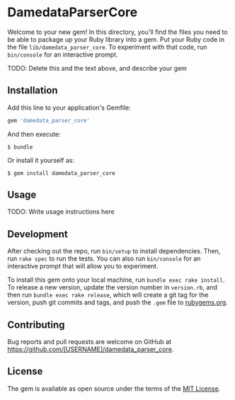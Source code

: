 # DamedataParserCore

Welcome to your new gem! In this directory, you'll find the files you need to be able to package up your Ruby library into a gem. Put your Ruby code in the file `lib/damedata_parser_core`. To experiment with that code, run `bin/console` for an interactive prompt.

TODO: Delete this and the text above, and describe your gem

## Installation

Add this line to your application's Gemfile:

```ruby
gem 'damedata_parser_core'
```

And then execute:

    $ bundle

Or install it yourself as:

    $ gem install damedata_parser_core

## Usage

TODO: Write usage instructions here

## Development

After checking out the repo, run `bin/setup` to install dependencies. Then, run `rake spec` to run the tests. You can also run `bin/console` for an interactive prompt that will allow you to experiment.

To install this gem onto your local machine, run `bundle exec rake install`. To release a new version, update the version number in `version.rb`, and then run `bundle exec rake release`, which will create a git tag for the version, push git commits and tags, and push the `.gem` file to [rubygems.org](https://rubygems.org).

## Contributing

Bug reports and pull requests are welcome on GitHub at https://github.com/[USERNAME]/damedata_parser_core.

## License

The gem is available as open source under the terms of the [MIT License](https://opensource.org/licenses/MIT).
